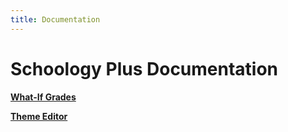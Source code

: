 ```yaml
---
title: Documentation
---
```


# Schoology Plus Documentation

**[What-If Grades](/docs/grades)**

**[Theme Editor](/docs/themes)**